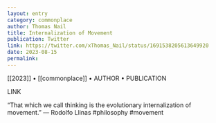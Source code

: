 ```yaml
---
layout: entry
category: commonplace
author: Thomas Nail
title: Internalization of Movement
publication: Twitter
link: https://twitter.com/xThomas_Nail/status/1691538205613649920
date: 2023-08-15
permalink:
---
```


[[2023]] • [[commonplace]] • AUTHOR • PUBLICATION

LINK

“That which we call thinking is the evolutionary internalization of movement.” — Rodolfo Llinas #philosophy #movement
